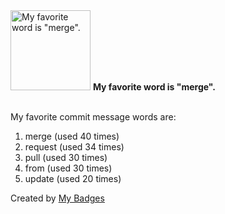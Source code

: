 <img src="https://github.com/my-badges/my-badges/blob/master/src/all-badges/favorite-word/favorite-word.png?raw=true" alt="My favorite word is &quot;merge&quot;." title="My favorite word is &quot;merge&quot;." width="128">
<strong>My favorite word is &quot;merge&quot;.</strong>
<br><br>

My favorite commit message words are:

1. merge (used 40 times)
2. request (used 34 times)
3. pull (used 30 times)
4. from (used 30 times)
5. update (used 20 times)


Created by <a href="https://github.com/my-badges/my-badges">My Badges</a>